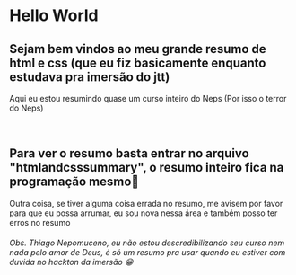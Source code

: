 <!DOCTYPE html>
<html lang="pt-BR"> 
<head> 
    <meta charset="UTF-8">
    
</head>
<body>
  <h1>Hello World</h1>
  <h2>Sejam bem vindos ao meu grande resumo de html e css (que eu fiz basicamente enquanto estudava pra imersão do jtt)</h2>
  <p>Aqui eu estou resumindo quase um curso inteiro do Neps (Por isso o terror do Neps)</p><br>
  <h2>Para ver o resumo basta entrar no arquivo "htmlandcsssummary", o resumo inteiro fica na programação mesmo🤭</h2>
  <p>Outra coisa, se tiver alguma coisa errada no resumo, me avisem por favor para que eu possa arrumar, eu sou nova nessa área e também posso ter erros no resumo</p>
  <h6>Obs. Thiago Nepomuceno, eu não estou descredibilizando seu curso nem nada pelo amor de Deus, é só um resumo pra usar quando eu estiver com duvida no hackton da imersão 😁</h6>
</body>
